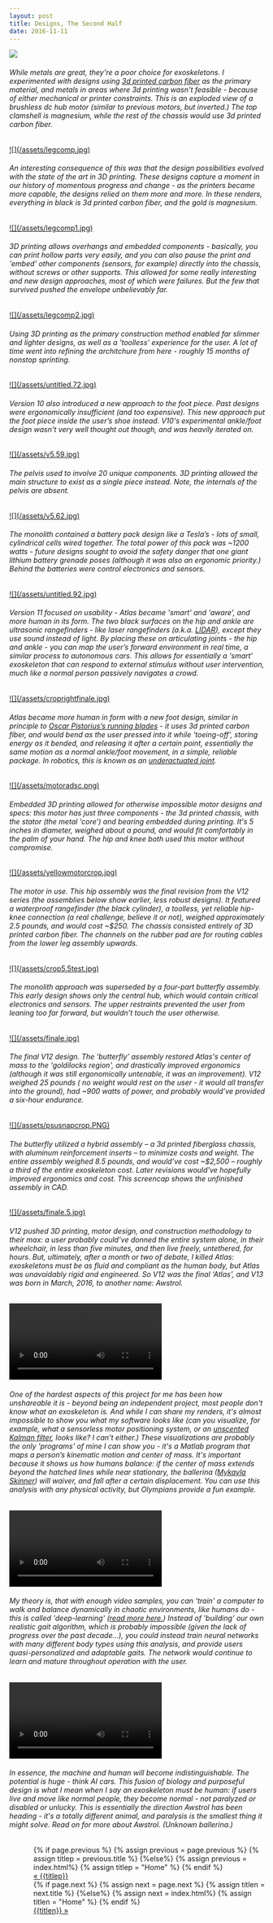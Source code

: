 ```yaml
---
layout: post
title: Designs, The Second Half
date: 2016-11-11
---
```

<a href="/assets/detailedmotor.jpg" target="_blank">![](/assets/detailedmotor.jpg)</a>
<h6>While metals are great, they're a poor choice for exoskeletons. I experimented with designs using <a href="https://markforged.com/" target="_blank">3d printed carbon fiber</a> as the primary material, and metals in areas where 3d printing wasn't feasible - because of either mechanical or printer constraints. This is an exploded view of a brushless dc hub motor (similar to previous motors, but inverted.) The top clamshell is magnesium, while the rest of the chassis would use 3d printed carbon fiber.</h6>
<a href="/assets/legcomp.jpg" target="_blank">![](/assets/legcomp.jpg)</a>
<h6>An interesting consequence of this was that the design possibilities evolved with the state of the art in 3D printing. These designs capture a moment in our history of momentous progress and change - as the printers became more capable, the designs relied on them more and more. In these renders, everything in black is 3d printed carbon fiber, and the gold is magnesium.</h6>
<a href="/assets/legcomp1.jpg" target="_blank">![](/assets/legcomp1.jpg)</a>
<h6>3D printing allows overhangs and embedded components - basically, you can print hollow parts very easily, and you can also pause the print and 'embed' other components (sensors, for example) directly into the chassis, without screws or other supports. This allowed for some really interesting and new design approaches, most of which were failures. But the few that survived pushed the envelope unbelievably far.</h6>
<a href="/assets/legcomp2.jpg" target="_blank">![](/assets/legcomp2.jpg)</a>
<h6>Using 3D printing as the primary construction method enabled far slimmer and lighter designs, as well as a 'toolless' experience for the user. A lot of time went into refining the architchure from here - roughly 15 months of nonstop sprinting.</h6>
<a href="/assets/untitled.72.jpg" target="_blank">![](/assets/untitled.72.jpg)</a>
<h6>Version 10 also introduced a new approach to the foot piece. Past designs were ergonomically insufficient (and too expensive). This new approach put the foot piece inside the user’s shoe instead. V10's experimental ankle/foot design wasn't very well thought out though, and was heavily iterated on.</h6>
<a href="/assets/v5.59.jpg" target="_blank">![](/assets/v5.59.jpg)</a>
<h6>The pelvis used to involve 20 unique components. 3D printing allowed the main structure to exist as a single piece instead. Note, the internals of the pelvis are absent. </h6>
<a href="/assets/v5.62.jpg" target="_blank">![](/assets/v5.62.jpg)</a>
<h6>The monolith contained a battery pack design like a Tesla’s - lots of small, cylindrical cells wired together. The total power of this pack was ~1200 watts - future designs sought to avoid the safety danger that one giant lithium battery grenade poses (although it was also an ergonomic priority.) Behind the batteries were control electronics and sensors.</h6>
<a href="/assets/untitled.92.jpg" target="_blank">![](/assets/untitled.92.jpg)</a>
<h6>Version 11 focused on usability - Atlas became 'smart' and 'aware', and more human in its form. The two black surfaces on the hip and ankle are ultrasonic rangefinders - like laser rangefinders (a.k.a. <a href="https://en.wikipedia.org/wiki/Lidar" target="_blank">LIDAR</a>), except they use sound instead of light. By placing these on articulating joints - the hip and ankle - you can map the user’s forward environment in real time, a similar process to autonomous cars. This allows for essentially a ‘smart’ exoskeleton that can respond to external stimulus without user intervention, much like a normal person passively navigates a crowd.</h6>
<a href="/assets/croprightfinale.jpg" target="_blank">![](/assets/croprightfinale.jpg)</a>
<h6>Atlas became more human in form with a new foot design, similar in principle to <a href="https://en.wikipedia.org/wiki/Mechanics_of_Oscar_Pistorius'_running_blades
" target="_blank">Oscar Pistorius’s running blades</a> - it uses 3d printed carbon fiber, and would bend as the user pressed into it while 'toeing-off', storing energy as it bended, and releasing it after a certain point, essentially the same motion as a normal ankle/foot movement, in a simple, reliable package. In robotics, this is known as an <a href="http://underactuated.csail.mit.edu/underactuated.html" target="_blank">underactuated joint</a>.</h6>
<a href="/assets/motoradsc.png" target="blank">![](/assets/motoradsc.png)</a>
<h6>Embedded 3D printing allowed for otherwise impossible motor designs and specs: this motor has just three components - the 3d printed chassis, with the stator (the metal 'core') and bearing embedded during printing. It's 5 inches in diameter, weighed about a pound, and would fit comfortably in the palm of your hand. The hip and knee both used this motor without compromise.</h6>
<a href="/assets/yellowmotorcrop.jpg" target="blank">![](/assets/yellowmotorcrop.jpg)</a>
<h6>The motor in use. This hip assembly was the final revision from the V12 series (the assemblies below show earlier, less robust designs). It featured a waterproof rangefinder (the black cylinder), a toolless, yet reliable hip-knee connection (a real challenge, believe it or not), weighed approximately 2.5 pounds, and would cost ~$250. The chassis consisted entirely of 3D printed carbon fiber. The channels on the rubber pad are for routing cables from the lower leg assembly upwards.</h6>
<a href="/assets/crop5.5test.jpg" target="_blank">![](/assets/crop5.5test.jpg)</a>
<h6>The monolith approach was superseded by a four-part butterfly assembly. This early design shows only the central hub, which would contain critical electronics and sensors. The upper restraints prevented the user from leaning too far forward, but wouldn’t touch the user otherwise.</h6>
<a href="/assets/finale.jpg" target="_blank">![](/assets/finale.jpg)</a>
<h6>The final V12 design. The ‘butterfly’ assembly restored Atlas's center of mass to the 'goldilocks region', and drastically improved ergonomics (although it was still ergonomically untenable, it was an improvement). V12 weighed 25 pounds ( no weight would rest on the user - it would all transfer into the ground), had ~900 watts of power, and probably would’ve provided a six-hour endurance.</h6>
<a href="assets/psusnapcrop.PNG" target="_blank">![](/assets/psusnapcrop.PNG)</a>
<h6>The butterfly utilized a hybrid assembly – a 3d printed fiberglass chassis, with aluminum reinforcement inserts – to minimize costs and weight. The entire assembly weighed 8.5 pounds, and would’ve cost ~$2,500 – roughly a third of the entire exoskeleton cost. Later revisions would've hopefully improved ergonomics and cost. This screencap shows the unfinished assembly in CAD.</h6>
<a href="/assets/finale.5.jpg" target="_blank">![](/assets/finale.5.jpg)</a>
<h6>V12 pushed 3D printing, motor design, and construction methodology to their max: a user probably could’ve donned the entire system alone, in their wheelchair, in less than five minutes, and then live freely, untethered, for hours. But, ultimately, after a month or two of debate, I killed Atlas: exoskeletons must be as fluid and compliant as the human body, but Atlas was unavoidably rigid and engineered. So V12 was the final ‘Atlas’, and V13 was born in March, 2016, to another name: Awstrol.</h6>
<video controls autoplay>
    <source src="/assets/balancebeam.mp4">
</video>
<h6>One of the hardest aspects of this project for me has been how unshareable it is - beyond being an independent project, most people don't know what an exoskeleton is. And while I can share my renders, it's almost impossible to show you what my software looks like (can you visualize, for example, what a sensorless motor positioning system, or an <a href="https://en.wikipedia.org/wiki/Kalman_filter#Unscented_Kalman_filter" target="_blank">unscented Kalman filter</a>, looks like? I can't either.) These visualizations are probably the only 'programs' of mine I can show you - it's a Matlab program that maps a person’s kinematic motion and center of mass. It's important because it shows us how humans balance: if the center of mass extends beyond the hatched lines while near stationary, the ballerina (<a href="https://www.youtube.com/watch?v=wolPuHKrX9o&feature=youtu.be&t=36m50s" target="_blank">Mykayla Skinner</a>) will waiver, and fall after a certain displacement. You can use this analysis with any physical activity, but Olympians provide a fun example.</h6>
<video controls autoplay>
    <source src="/assets/testCOManalysis.mp4">
</video>
<h6>My theory is, that with enough video samples, you can 'train' a computer to walk and balance dynamically in chaotic environments, like humans do - this is called 'deep-learning' (<a href="https://research.googleblog.com/2016/03/deep-learning-for-robots-learning-from.html" target="_blank">read more here.</a>) Instead of 'building' our own realistic gait algorithm, which is probably impossible (given the lack of progress over the past decade...), you could instead train neural networks with many different body types using this analysis, and provide users quasi-personalized and adaptable gaits. The network would continue to learn and mature throughout operation with the user.</h6>
<video controls autoplay>
    <source src="/assets/balanceballanalysis.mp4">
</video>
<h6>In essence, the machine and human will become indistinguishable. The potential is huge - think AI cars. This fusion of biology and purposeful design is what I mean when I say an exoskeleton must be human: if users live and move like normal people, they become normal - not paralyzed or disabled or unlucky. This is essentially the direction Awstrol has been heading - it's a totally different animal, and paralysis is the smallest thing it might solve. Read on for more about Awstrol. (Unknown ballerina.)</h6> 

<ul class="footer">
    <ul class="button">
        {% if page.previous %}
            {% assign previous = page.previous %}
            {% assign titlep = previous.title %}
        {%else%}
            {% assign previous = index.html%}
            {% assign titlep = "Home" %}
        {% endif %}
        <div class="button0"><a href="{{site.baseurl}}{{previous.url}}">&laquo; {{titlep}}</a></div>
        {% if page.next %}
            {% assign next = page.next %}
            {% assign titlen = next.title %}
        {%else%}
            {% assign next = index.html%}
            {% assign titlen = "Home" %}
        {% endif %}
        <div class="button0"><a href="{{site.baseurl}}{{next.url}}">{{titlen}} &raquo;</a></div>         
    </ul>
</ul>
